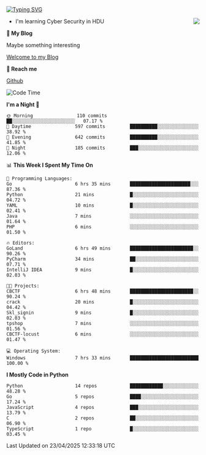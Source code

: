 [![Typing SVG](https://readme-typing-svg.herokuapp.com?font=Fira+Code&pause=1000&random=false&width=450&height=60&lines=Hello+%F0%9F%91%8B%F0%9F%8F%BB;I'm+JBNRZ)](https://git.io/typing-svg)

<a href="#">
  <img align="right" src="https://github-readme-stats.vercel.app/api?username=JBNRZ&show_icons=true&bg_color=15,f2f7fd,E0EAFC" />
</a>

- I'm learning Cyber Security in HDU

 **🌱 My Blog**

Maybe something interesting

[Welcome to my Blog](https://jbnrz.com.cn/)

 **💬 Reach me** 

[Github](https://github.com/JBNRZ)


<!--START_SECTION:waka-->
![Code Time](http://img.shields.io/badge/Code%20Time-1%2C157%20hrs%2011%20mins-blue)

**I'm a Night 🦉** 

```text
🌞 Morning                110 commits         ██░░░░░░░░░░░░░░░░░░░░░░░   07.17 % 
🌆 Daytime                597 commits         ██████████░░░░░░░░░░░░░░░   38.92 % 
🌃 Evening                642 commits         ██████████░░░░░░░░░░░░░░░   41.85 % 
🌙 Night                  185 commits         ███░░░░░░░░░░░░░░░░░░░░░░   12.06 % 
```


📊 **This Week I Spent My Time On** 

```text
💬 Programming Languages: 
Go                       6 hrs 35 mins       ██████████████████████░░░   87.36 % 
Python                   21 mins             █░░░░░░░░░░░░░░░░░░░░░░░░   04.72 % 
YAML                     10 mins             █░░░░░░░░░░░░░░░░░░░░░░░░   02.41 % 
Java                     7 mins              ░░░░░░░░░░░░░░░░░░░░░░░░░   01.64 % 
PHP                      6 mins              ░░░░░░░░░░░░░░░░░░░░░░░░░   01.50 % 

🔥 Editors: 
GoLand                   6 hrs 49 mins       ███████████████████████░░   90.26 % 
PyCharm                  34 mins             ██░░░░░░░░░░░░░░░░░░░░░░░   07.71 % 
IntelliJ IDEA            9 mins              █░░░░░░░░░░░░░░░░░░░░░░░░   02.03 % 

🐱‍💻 Projects: 
CBCTF                    6 hrs 48 mins       ███████████████████████░░   90.24 % 
crack                    20 mins             █░░░░░░░░░░░░░░░░░░░░░░░░   04.42 % 
Skl_signin               9 mins              █░░░░░░░░░░░░░░░░░░░░░░░░   02.03 % 
tpshop                   7 mins              ░░░░░░░░░░░░░░░░░░░░░░░░░   01.56 % 
CBCTF-locust             6 mins              ░░░░░░░░░░░░░░░░░░░░░░░░░   01.47 % 

💻 Operating System: 
Windows                  7 hrs 33 mins       █████████████████████████   100.00 % 
```

**I Mostly Code in Python** 

```text
Python                   14 repos            ████████████░░░░░░░░░░░░░   48.28 % 
Go                       5 repos             ████░░░░░░░░░░░░░░░░░░░░░   17.24 % 
JavaScript               4 repos             ███░░░░░░░░░░░░░░░░░░░░░░   13.79 % 
C                        2 repos             ██░░░░░░░░░░░░░░░░░░░░░░░   06.90 % 
TypeScript               1 repo              █░░░░░░░░░░░░░░░░░░░░░░░░   03.45 % 
```




 Last Updated on 23/04/2025 12:33:18 UTC
<!--END_SECTION:waka-->
